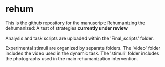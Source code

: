 # rehum

This is the github repository for the manuscript: Rehumanizing the dehumanized: A test of strategies **currently under review**

Analysis and task scripts are uploaded within the 'Final_scripts' folder.

Experimental stimuli are organized by separate folders. The 'video' folder includes the video used in the dynamic task. The 'stimuli' folder includes the photographs used in the main rehumanization intervention. 

